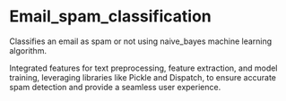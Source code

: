 # Email_spam_classification
Classifies an email as spam or not using naive_bayes machine learning algorithm.


Integrated features for text preprocessing, feature extraction, and model training, leveraging libraries like Pickle and Dispatch, to ensure accurate spam detection and provide a seamless user experience.
